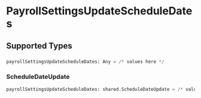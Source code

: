 # PayrollSettingsUpdateScheduleDates


## Supported Types

### 

```python
payrollSettingsUpdateScheduleDates: Any = /* values here */
```

### ScheduleDateUpdate

```python
payrollSettingsUpdateScheduleDates: shared.ScheduleDateUpdate = /* values here */
```

